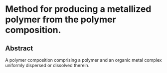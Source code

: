 # Method for producing a metallized polymer from the polymer composition.

## Abstract
A polymer composition comprising a polymer and an organic metal complex uniformly dispersed or dissolved therein.